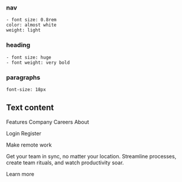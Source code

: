 ### nav 
    - font size: 0.8rem
    color: almost white
    weight: light
### heading
    - font size: huge
    - font weight: very bold
### paragraphs
    font-size: 18px


## Text content
  Features
  Company
  Careers
  About

  Login
  Register

  Make remote work

  Get your team in sync, no matter your location. Streamline processes, 
  create team rituals, and watch productivity soar.

  Learn more
